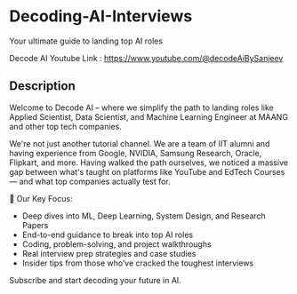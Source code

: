 # Decoding-AI-Interviews
Your ultimate guide to landing top AI roles

Decode AI Youtube Link : https://www.youtube.com/@decodeAiBySanjeev

## Description

Welcome to Decode AI – where we simplify the path to landing roles like Applied Scientist, Data Scientist, and Machine Learning Engineer at MAANG and other top tech companies.

We're not just another tutorial channel. We are a team of IIT alumni and having experience from Google, NVIDIA, Samsung Research, Oracle, Flipkart, and more. Having walked the path ourselves, we noticed a massive gap between what's taught on platforms like YouTube and EdTech Courses — and what top companies actually test for.

🎯 Our Key Focus:
- Deep dives into ML, Deep Learning, System Design, and Research Papers
- End-to-end guidance to break into top AI roles
- Coding, problem-solving, and project walkthroughs
- Real interview prep strategies and case studies
- Insider tips from those who’ve cracked the toughest interviews

Subscribe and start decoding your future in AI.
